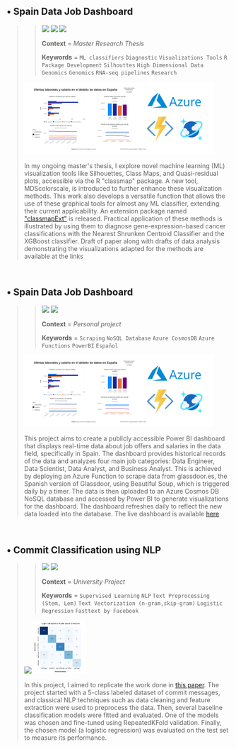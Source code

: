 ## • Spain Data Job Dashboard
>> [![](https://img.shields.io/badge/Github-classmapExt_R_package-blue?logo=Github&style=flat-square)](https://github.com/llazzar/classmapExt) [![](https://img.shields.io/badge/PDF-Paper_draft-red?logo=adobeacrobatreader&style=flat-square)](https://llazzar.github.io/datascience-portfolio/projectsMetadata/masterThesis/draft_paper.pdf) [![](https://img.shields.io/badge/R-NSC_data_classification_draft-9cf?logo=rstudio&style=flat-square)](https://llazzar.github.io/datascience-portfolio/projectsMetadata/masterThesis/PAMR_analysis.html)
>>
>> **Context** = *Master Research Thesis*
>> 
>> **Keywords** = `ML classifiers` `Diagnostic` `Visualizations Tools` `R Package Development` `Silhouttes` `High Dimensional Data` `Genomics` `Genomics` `RNA-seq pipelines` `Research`
> 
> <img src="https://github.com/llazzar/dash-profesion-data-es/blob/main/figures/cover.jpg?raw=true" width=430> 
> 
> In my ongoing master's thesis, I explore novel machine learning (ML) visualization tools like Silhouettes, Class Maps, and Quasi-residual plots, accessible via the R "classmap" package. A new tool, MDScolorscale, is introduced to further enhance these visualization methods. This work also develops a versatile function that allows the use of these graphical tools for almost any ML classifier, extending their current applicability. An extension package named ["classmapExt"](https://github.com/LLazzar/classmapExt) is released. Practical application of these methods is illustrated by using them to diagnose gene-expression-based cancer classifications with the Nearest Shrunken Centroid Classifier and the XGBoost classifier. Draft of paper along with drafts of data analysis demonstrating the visualizations adapted for the methods are available at the links
> 

<br>

## • Spain Data Job Dashboard
>> [![](https://img.shields.io/badge/Github-View_on_Github-blue?logo=Github&style=flat-square)](https://github.com/llazzar/dash-profesion-data-es) [![](https://img.shields.io/badge/Powerbi-Open_live_dashboard-yellow?logo=powerBI&style=flat-square)](https://app.powerbi.com/view?r=eyJrIjoiZDM1Y2MyY2UtOTdkNi00YTZlLWFmMTYtMzY4ZGViN2IxOGVlIiwidCI6Ijc4NDg0MWU1LTAxYjEtNGQ5My04NzczLTUwYzcxYWI4NWMzYiIsImMiOjl9) 
>>
>> **Context** = *Personal project*
>> 
>> **Keywords** = `Scraping` `NoSQL Database` `Azure CosmosDB` `Azure Functions` `PowerBI` `Español`
> 
> <img src="https://github.com/llazzar/dash-profesion-data-es/blob/main/figures/cover.jpg?raw=true" width=430> 
> 
> This project aims to create a publicly accessible Power BI dashboard that displays real-time data about job offers and salaries in the data field, specifically in Spain. The dashboard provides historical records of the data and analyzes four main job categories: Data Engineer, Data Scientist, Data Analyst, and Business Analyst. This is achieved by deploying an Azure Function to scrape data from glassdoor.es, the Spanish version of Glassdoor, using Beautiful Soup, which is triggered daily by a timer. The data is then uploaded to an Azure Cosmos DB NoSQL database and accessed by Power BI to generate visualizations for the dashboard. The dashboard refreshes daily to reflect the new data loaded into the database. The live dashboard is available [here](https://app.powerbi.com/view?r=eyJrIjoiZDM1Y2MyY2UtOTdkNi00YTZlLWFmMTYtMzY4ZGViN2IxOGVlIiwidCI6Ijc4NDg0MWU1LTAxYjEtNGQ5My04NzczLTUwYzcxYWI4NWMzYiIsImMiOjl9)
> 

<br>

## • Commit Classification using NLP
>> [![](https://img.shields.io/badge/Github-View_on_Github-blue?logo=Github&style=flat-square)](https://github.com/llazzar/commit-classification) [![](https://img.shields.io/badge/Jupyter-Open_main_notebook-orange?logo=jupyter&style=flat-square)](https://github.com/llazzar/commit-classification/blob/main/scripts/Commit_Classification.ipynb) 
>>
>> **Context** = *University Project*
>> 
>> **Keywords** = `Supervised Learning` `NLP` `Text Preprocessing (Stem, Lem)` `Text Vectorization (n-gram,skip-gram)` `Logistic Regression` `Fasttext by Facebook`
> 
> <img src="https://raw.githubusercontent.com/lorenzolazzari98/commit-classification/main/figures/data_example.jpg" width=310> <img src="https://raw.githubusercontent.com/llazzar/commit-classification/c15d9775b7d5c70bebbe9179780adbebece193de/figures/logit_confusion_matrix.png" width=120 length=120>
> 
> In this project, I aimed to replicate the work done in [this paper](https://raw.githubusercontent.com/llazzar/commit-classification/c15d9775b7d5c70bebbe9179780adbebece193de/reference/paper.pdf). The project started with a 5-class labeled dataset of commit messages, and classical NLP techniques such as data cleaning and feature extraction were used to preprocess the data. Then, several baseline classification models were fitted and evaluated. One of the models was chosen and fine-tuned using RepeatedKFold validation. Finally, the chosen model (a logistic regression) was evaluated on the test set to measure its performance.
> 

